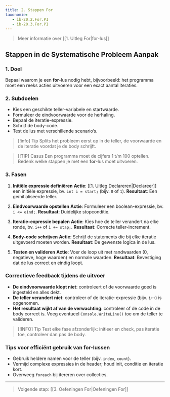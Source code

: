 ```yaml
---
title: 2. Stappen For
taxonomie:
   - ib-20.2.For.PI
   - ib-20.3.For.PI
---
```


> Meer informatie over [[1. Uitleg For|for-lus]]

## Stappen in de Systematische Probleem Aanpak
### 1. Doel
Bepaal waarom je een **for**-lus nodig hebt, bijvoorbeeld: het programma moet een reeks acties uitvoeren voor een exact aantal iteraties.

### 2. Subdoelen
- Kies een geschikte teller-variabele en startwaarde.
- Formuleer de eindvoorwaarde voor de herhaling.
- Bepaal de iteratie-expressie.
- Schrijf de body-code.
- Test de lus met verschillende scenario’s.

> [!info] Tip
> Splits het probleem eerst op in de teller, de voorwaarde en de iteratie voordat je de body schrijft.

> [!TIP] Casus
> Een programma moet de cijfers 1 t/m 100 optellen. Bedenk welke stappen je met een **for**-lus moet uitvoeren.

### 3. Fasen
1. **Initiële expressie definiëren**
   **Actie**: [[1. Uitleg Declareren|Declareer]] een initiële expressie, bv. `int i = start;` (bijv. `0` of `1`).
   **Resultaat**: Een geïnitialiseerde teller.

2. **Eindvoorwaarde opstellen**
   **Actie**: Formuleer een boolean-expressie, bv. `i <= eind;`.
   **Resultaat**: Duidelijke stopconditie.

3. **Iteratie-expressie bepalen**
   **Actie**: Kies hoe de teller verandert na elke ronde, bv. `i++` of `i += stap;`.
   **Resultaat**: Correcte teller-increment.

4. **Body-code schrijven**
   **Actie**: Schrijf de statements die bij elke iteratie uitgevoerd moeten worden.
   **Resultaat**: De gewenste logica in de lus.

5. **Testen en valideren**
   **Actie**: Voer de loop uit met randwaarden (0, negatieve, hoge waarden) en normale waarden.
   **Resultaat**: Bevestiging dat de lus correct en eindig loopt.

### Correctieve feedback tijdens de uitvoer
- **De eindvoorwaarde klopt niet**: controleert of de voorwaarde goed is ingesteld en alles dekt.
- **De teller verandert niet**: controleer of de iteratie-expressie (bijv. `i++`) is opgenomen.
- **Het resultaat wijkt af van de verwachting**: controleer of de code in de body correct is. Voeg eventueel `Console.WriteLine()` toe om de teller te valideren.

> [!INFO] Tip
> Test elke fase afzonderlijk: initieer en check, pas iteratie toe, controleer dan pas de body.

### Tips voor efficiënt gebruik van **for**-lussen
- Gebruik heldere namen voor de teller (bijv. `index`, `count`).
- Vermijd complexe expressies in de header; houd init, conditie en iteratie kort.
- Overweeg `foreach` bij itereren over collecties.

---

> Volgende stap: [[3. Oefeningen For|Oefeningen For]]
